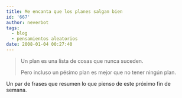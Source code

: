 ```yaml
---
title: Me encanta que los planes salgan bien
id: '667'
author: neverbot
tags:
  - blog
  - pensamientos aleatorios
date: 2008-01-04 00:27:40
---
```


> Un plan es una lista de cosas que nunca suceden.
> 
> Pero incluso un pésimo plan es mejor que no tener ningún plan.

Un par de frases que resumen lo que pienso de este próximo fin de semana.